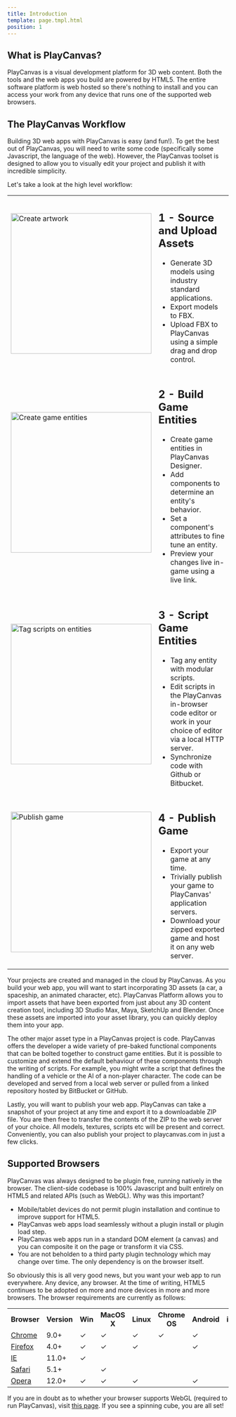 ```yaml
---
title: Introduction
template: page.tmpl.html
position: 1
---
```


## What is PlayCanvas?

PlayCanvas is a visual development platform for 3D web content. Both the tools and the web apps you build are powered by HTML5. The entire software platform is web hosted so there's nothing to install and you can access your work from any device that runs one of the supported web browsers.

## The PlayCanvas Workflow

Building 3D web apps with PlayCanvas is easy (and fun!). To get the best out of PlayCanvas, you will need to write some code (specifically some Javascript, the language of the web). However, the PlayCanvas toolset is designed to allow you to visually edit your project and publish it with incredible simplicity.

Let's take a look at the high level workflow:

<table class="table">
    <tr>
        <td>
            <img alt="Create artwork" width="320" src="/images/platform/workflow/workflow_art.jpg"></img>
        </td>
        <td>
            <h2>1 - Source and Upload Assets</h2>
            <ul>
                <li>Generate 3D models using industry standard applications.</li>
                <li>Export models to FBX.</li>
                <li>Upload FBX to PlayCanvas using a simple drag and drop control.</li>
            </ul>
        </td>
    </tr>
    <tr>
        <td>
            <img alt="Create game entities" width="320" src="/images/platform/workflow/workflow_design.jpg"></img>
        </td>
        <td>
            <h2>2 - Build Game Entities</h2>
            <ul>
                <li>Create game entities in PlayCanvas Designer.</li>
                <li>Add components to determine an entity's behavior.</li>
                <li>Set a component's attributes to fine tune an entity.</li>
                <li>Preview your changes live in-game using a live link.</li>
            </ul>
        </td>
    </tr>
    <tr>
        <td>
            <img alt="Tag scripts on entities" width="320" src="/images/platform/workflow/workflow_scripting.jpg"></img>
        </td>
        <td>
            <h2>3 - Script Game Entities</h2>
            <ul>
                <li>Tag any entity with modular scripts.</li>
                <li>Edit scripts in the PlayCanvas in-browser code editor or work in your choice of editor via a local HTTP server.</li>
                <li>Synchronize code with Github or Bitbucket.</li>
            </ul>
        </td>
    </tr>
    <tr>
        <td>
            <img alt="Publish game" width="320" src="/images/platform/workflow/workflow_publish.jpg"></img>
        </td>
        <td>
            <h2>4 - Publish Game</h2>
            <ul>
                <li>Export your game at any time.</li>
                <li>Trivially publish your game to PlayCanvas' application servers.</li>
                <li>Download your zipped exported game and host it on any web server.</li>
            </ul>
        </td>
    </tr>
</table>

Your projects are created and managed in the cloud by PlayCanvas. As you build your web app, you will want to start incorporating 3D assets (a car, a spaceship, an animated character, etc). PlayCanvas Platform allows you to import assets that have been exported from just about any 3D content creation tool, including 3D Studio Max, Maya, SketchUp and Blender. Once these assets are imported into your asset library, you can quickly deploy them into your app.

The other major asset type in a PlayCanvas project is code. PlayCanvas offers the developer a wide variety of pre-baked functional components that can be bolted together to construct game entities. But it is possible to customize and extend the default behaviour of these components through the writing of scripts. For example, you might write a script that defines the handling of a vehicle or the AI of a non-player character. The code can be developed and served from a local web server or pulled from a linked repository hosted by BitBucket or GitHub.

Lastly, you will want to publish your web app. PlayCanvas can take a snapshot of your project at any time and export it to a downloadable ZIP file. You are then free to transfer the contents of the ZIP to the web server of your choice. All models, textures, scripts etc will be present and correct. Conveniently, you can also publish your project to playcanvas.com in just a few clicks.

## Supported Browsers

PlayCanvas was always designed to be plugin free, running natively in the browser. The client-side codebase is 100% Javascript and built entirely on HTML5 and related APIs (such as WebGL). Why was this important?

* Mobile/tablet devices do not permit plugin installation and continue to improve support for HTML5.
* PlayCanvas web apps load seamlessly without a plugin install or plugin load step.
* PlayCanvas web apps run in a standard DOM element (a canvas) and you can composite it on the page or transform it via CSS.
* You are not beholden to a third party plugin technology which may change over time. The only dependency is on the browser itself.

So obviously this is all very good news, but you want your web app to run everywhere. Any device, any browser. At the time of writing, HTML5 continues to be adopted on more and more devices in more and more browsers. The browser requirements are currently as follows:

<table class="table">
    <tr><th>Browser</th><th>Version</th><th>Win</th><th>MacOS X</th><th>Linux</th><th>Chrome OS</th><th>Android</th><th>iOS</th></tr>
    <tr><td><a href="http://www.google.com/chrome/">Chrome</a></td><td>9.0+</td>
        <td>&#x2713;</td><td>&#x2713;</td><td>&#x2713;</td><td>&#x2713;</td><td>&#x2713;</td><td></td>
    </tr>
    <tr><td><a href="http://www.mozilla.org/firefox/">Firefox</a></td><td>4.0+</td>
        <td>&#x2713;</td><td>&#x2713;</td><td>&#x2713;</td><td></td><td>&#x2713;</td><td></td>
    </tr>
    <tr><td><a href="http://windows.microsoft.com/en-us/internet-explorer/download-ie">IE</a></td><td>11.0+</td>
        <td>&#x2713;</td><td></td><td></td><td></td><td></td><td></td>
    </tr>
    <tr><td><a href="http://www.apple.com/safari/">Safari</a></td><td>5.1+</td>
        <td></td><td>&#x2713;</td><td></td><td></td><td></td><td></td>
    </tr>
    <tr><td><a href="http://www.opera.com/">Opera</a></td><td>12.0+</td>
        <td>&#x2713;</td><td>&#x2713;</td><td>&#x2713;</td><td></td><td>&#x2713;</td><td></td>
    </tr>
</table>

If you are in doubt as to whether your browser supports WebGL (required to run PlayCanvas), visit [this page](http://get.webgl.org/). If you see a spinning cube, you are all set!